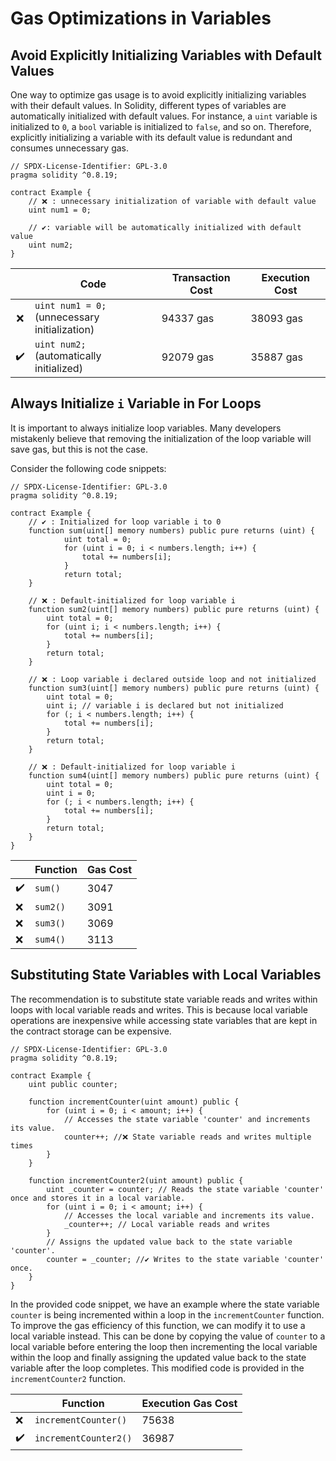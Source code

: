 # Gas Optimizations in Variables

## Avoid Explicitly Initializing Variables with Default Values

One way to optimize gas usage is to avoid explicitly initializing variables with their default values. In Solidity, different types of variables are automatically initialized with default values. For instance, a `uint` variable is initialized to `0`, a `bool` variable is initialized to `false`, and so on. Therefore, explicitly initializing a variable with its default value is redundant and consumes unnecessary gas.

```
// SPDX-License-Identifier: GPL-3.0
pragma solidity ^0.8.19;

contract Example {
    // ❌ : unnecessary initialization of variable with default value
    uint num1 = 0;
    
    // ✔️: variable will be automatically initialized with default value
    uint num2;
}
```

|  | Code                                           | Transaction Cost        | Execution Cost         |
| :-: | ---------------------------------------------- | ----------------------- | ---------------------- |
| ❌ | `uint num1 = 0;`<br>(unnecessary initialization)| 94337 gas               | 38093 gas              |
| ✔️ | `uint num2;`<br>(automatically initialized)     | 92079 gas  | 35887 gas |

## Always Initialize `i` Variable in For Loops

It is important to always initialize loop variables. Many developers mistakenly believe that removing the initialization of the loop variable will save gas, but this is not the case.

Consider the following code snippets:

```
// SPDX-License-Identifier: GPL-3.0
pragma solidity ^0.8.19;

contract Example {
    // ✔️ : Initialized for loop variable i to 0
    function sum(uint[] memory numbers) public pure returns (uint) {
            uint total = 0;
            for (uint i = 0; i < numbers.length; i++) {
                total += numbers[i];
            }
            return total;
    }

    // ❌ : Default-initialized for loop variable i 
    function sum2(uint[] memory numbers) public pure returns (uint) {
        uint total = 0;
        for (uint i; i < numbers.length; i++) {
            total += numbers[i];
        }
        return total;
    }

    // ❌ : Loop variable i declared outside loop and not initialized
    function sum3(uint[] memory numbers) public pure returns (uint) {
        uint total = 0;
        uint i; // variable i is declared but not initialized
        for (; i < numbers.length; i++) {
            total += numbers[i];
        }
        return total;
    }

    // ❌ : Default-initialized for loop variable i 
    function sum4(uint[] memory numbers) public pure returns (uint) {
        uint total = 0;
        uint i = 0;
        for (; i < numbers.length; i++) {
            total += numbers[i];
        }
        return total;
    }
}
```

|  | Function | Gas Cost |
| --- | --- | --- |
| ✔️ | `sum()` | 3047 |
| ❌ | `sum2()` | 3091 |
| ❌ | `sum3()` | 3069 |
| ❌ | `sum4()` | 3113 |

## Substituting State Variables with Local Variables

The recommendation is to substitute state variable reads and writes within loops with local variable reads and writes. This is because local variable operations are inexpensive while accessing state variables that are kept in the contract storage can be expensive.

```
// SPDX-License-Identifier: GPL-3.0
pragma solidity ^0.8.19;

contract Example {
    uint public counter;
  
    function incrementCounter(uint amount) public {
        for (uint i = 0; i < amount; i++) {
            // Accesses the state variable 'counter' and increments its value.
            counter++; //❌ State variable reads and writes multiple times
        }
    }

    function incrementCounter2(uint amount) public {
        uint _counter = counter; // Reads the state variable 'counter' once and stores it in a local variable.
        for (uint i = 0; i < amount; i++) {
            // Accesses the local variable and increments its value.
            _counter++; // Local variable reads and writes
        }
        // Assigns the updated value back to the state variable 'counter'.
        counter = _counter; //✔️ Writes to the state variable 'counter' once.
    }
}
```

In the provided code snippet, we have an example where the state variable `counter` is being incremented within a loop in the `incrementCounter` function. To improve the gas efficiency of this function, we can modify it to use a local variable instead. This can be done by copying the value of `counter` to a local variable before entering the loop then incrementing the local variable within the loop and finally assigning the updated value back to the state variable after the loop completes. This modified code is provided in the `incrementCounter2` function.

|  | Function | Execution Gas Cost |
| --- | --- | --- |
| ❌ | `incrementCounter()` | 75638 |
| ✔️ | `incrementCounter2()` | 36987 |
